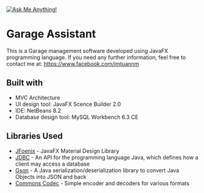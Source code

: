 [![Ask Me Anything!](https://img.shields.io/badge/Ask%20me-anything-1abc9c.svg)](https://www.facebook.com/imtuannm)


# Garage Assistant

This is a Garage management software developed using JavaFX programming language.
If you need any further information, feel free to contact me at: https://www.facebook.com/imtuannm

## Built with
- MVC Architecture
- UI design tool: JavaFX Scence Builder 2.0
- IDE: NetBeans 8.2
- Database design tool: MySQL Workbench 6.3 CE

## Libraries Used
- [JFoenix](https://github.com/jfoenixadmin/JFoenix) - JavaFX Material Design Library
- [JDBC](https://www.oracle.com/technetwork/java/javase/jdbc/index.html) - An API for the programming language Java, which defines how a client may access a database
- [Gson](https://github.com/google/gson) - A Java serialization/deserialization library to convert Java Objects into JSON and back
- [Commons Codec](http://commons.apache.org/proper/commons-codec/) - Simple encoder and decoders for various formats
